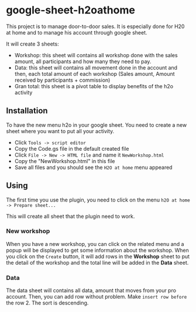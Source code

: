 # google-sheet-h2oathome

This project is to manage door-to-door sales. It is especially done for H20 at home and to manage his account through google sheet.

It will create 3 sheets:

* Workshop: this sheet will contains all workshop done with the sales amount, all participants and how many they need to pay.
* Data: this sheet will contains all movement done in the account and then, each total amount of each workshop (Sales amount, Amount received by participants + commission)
* Gran total: this sheet is a pivot table to display benefits of the h2o activity

## Installation

To have the new menu h2o in your google sheet. You need to create a new sheet where you want to put all your activity.

* Click `Tools -> script editor`
* Copy the Code.gs file in the default created file
* Click `File -> New -> HTML file` and name it `NewWorkshop.html`
* Copy the "NewWorkshop.html" in this file
* Save all files and you should see the `H2O at home` menu appeared

## Using

The first time you use the plugin, you need to click on the menu `h2O at home -> Prepare sheet...`

This will create all sheet that the plugin need to work.

### New workshop

When you have a new workshop, you can click on the related menu and a popup will be displayed to get some information about the workshop.
When you click on the `Create` button, it will add rows in the **Workshop** sheet to put the detail of the workshop and the total line will be added in the **Data** sheet.

### Data

The data sheet will contains all data, amount that moves from your pro account. Then, you can add row without problem. Make `insert row before` the row 2. The sort is descending.